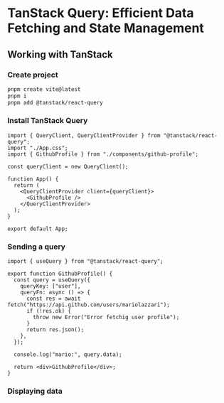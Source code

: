 # TanStack Query: Efficient Data Fetching and State Management

## Working with TanStack

### Create project

```sh
pnpm create vite@latest
pnpm i
pnpm add @tanstack/react-query
```

### Install TanStack Query

```tsx
import { QueryClient, QueryClientProvider } from "@tanstack/react-query";
import "./App.css";
import { GithubProfile } from "./components/github-profile";

const queryClient = new QueryClient();

function App() {
  return (
    <QueryClientProvider client={queryClient}>
      <GithubProfile />
    </QueryClientProvider>
  );
}

export default App;
```

### Sending a query

```tsx
import { useQuery } from "@tanstack/react-query";

export function GithubProfile() {
  const query = useQuery({
    queryKey: ["user"],
    queryFn: async () => {
      const res = await fetch("https://api.github.com/users/mariolazzari");
      if (!res.ok) {
        throw new Error("Error fetchig user profile");
      }
      return res.json();
    },
  });

  console.log("mario:", query.data);

  return <div>GithubProfile</div>;
}
```

### Displaying data

```tsx

```

